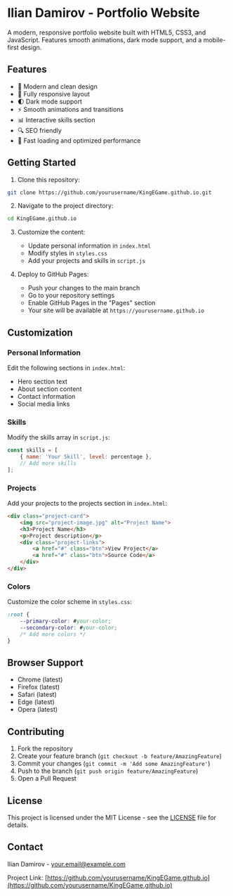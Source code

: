 # Ilian Damirov - Portfolio Website

A modern, responsive portfolio website built with HTML5, CSS3, and JavaScript. Features smooth animations, dark mode support, and a mobile-first design.

## Features

- 🎨 Modern and clean design
- 📱 Fully responsive layout
- 🌓 Dark mode support
- ⚡ Smooth animations and transitions
- 📊 Interactive skills section
- 🔍 SEO friendly
- 🚀 Fast loading and optimized performance

## Getting Started

1. Clone this repository:
```bash
git clone https://github.com/yourusername/KingEGame.github.io.git
```

2. Navigate to the project directory:
```bash
cd KingEGame.github.io
```

3. Customize the content:
   - Update personal information in `index.html`
   - Modify styles in `styles.css`
   - Add your projects and skills in `script.js`

4. Deploy to GitHub Pages:
   - Push your changes to the main branch
   - Go to your repository settings
   - Enable GitHub Pages in the "Pages" section
   - Your site will be available at `https://yourusername.github.io`

## Customization

### Personal Information
Edit the following sections in `index.html`:
- Hero section text
- About section content
- Contact information
- Social media links

### Skills
Modify the skills array in `script.js`:
```javascript
const skills = [
    { name: 'Your Skill', level: percentage },
    // Add more skills
];
```

### Projects
Add your projects to the projects section in `index.html`:
```html
<div class="project-card">
    <img src="project-image.jpg" alt="Project Name">
    <h3>Project Name</h3>
    <p>Project description</p>
    <div class="project-links">
        <a href="#" class="btn">View Project</a>
        <a href="#" class="btn">Source Code</a>
    </div>
</div>
```

### Colors
Customize the color scheme in `styles.css`:
```css
:root {
    --primary-color: #your-color;
    --secondary-color: #your-color;
    /* Add more colors */
}
```

## Browser Support

- Chrome (latest)
- Firefox (latest)
- Safari (latest)
- Edge (latest)
- Opera (latest)

## Contributing

1. Fork the repository
2. Create your feature branch (`git checkout -b feature/AmazingFeature`)
3. Commit your changes (`git commit -m 'Add some AmazingFeature'`)
4. Push to the branch (`git push origin feature/AmazingFeature`)
5. Open a Pull Request

## License

This project is licensed under the MIT License - see the [LICENSE](LICENSE) file for details.

## Contact

Ilian Damirov - [your.email@example.com](mailto:your.email@example.com)

Project Link: [https://github.com/yourusername/KingEGame.github.io](https://github.com/yourusername/KingEGame.github.io)
